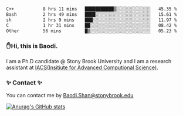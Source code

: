 <!--START_SECTION:waka-->

```txt
C++           8 hrs 11 mins   ███████████▒░░░░░░░░░░░░░   45.35 %
Bash          2 hrs 49 mins   ████░░░░░░░░░░░░░░░░░░░░░   15.61 %
sh            2 hrs 9 mins    ███░░░░░░░░░░░░░░░░░░░░░░   11.97 %
C             1 hr 31 mins    ██░░░░░░░░░░░░░░░░░░░░░░░   08.42 %
Other         56 mins         █▒░░░░░░░░░░░░░░░░░░░░░░░   05.23 %
```

<!--END_SECTION:waka-->

### ✋Hi, this is Baodi. 

I am a Ph.D candidate @ Stony Brook University and I am a research assistant at [IACS(Insitiute for Advanced Computional Science)](https://iacs.stonybrook.edu/).

### ✨ Contact ✨

You can contact me by [Baodi.Shan@stonybrook.edu](mailto:Baodi.Shan@stonybrook.edu)

[![Anurag's GitHub stats](https://github-readme-stats.vercel.app/api?username=lwshanbd&theme=jolly&show_icons=true&count_private=true&include_all_commits=true)](https://github.com/anuraghazra/github-readme-stats)



<!--
**lwshanbd/lwshanbd** is a ✨ _special_ ✨ repository because its `README.md` (this file) appears on your GitHub profile.

Here are some ideas to get you started:

- 🔭 I’m currently working on ...
- 🌱 I’m currently learning ...
- 👯 I’m looking to collaborate on ...
- 🤔 I’m looking for help with ...
- 💬 Ask me about ...
- 📫 How to reach me: ...
- 😄 Pronouns: ...
- ⚡ Fun fact: ...
-->
